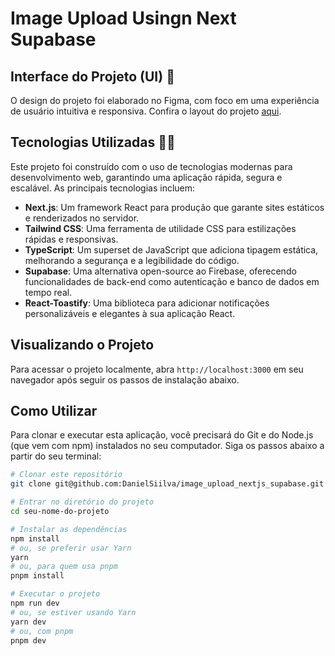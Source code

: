 # Image Upload Usingn Next Supabase

## Interface do Projeto (UI) 🎨

O design do projeto foi elaborado no Figma, com foco em uma experiência de usuário intuitiva e responsiva. Confira o layout do projeto [aqui](https://www.figma.com/file/NxbZm3CAovYh89dFXe7EOw/Image-Uploader?type=design&node-id=0-1&mode=design&t=3JSWh9Qx4rDqasRD-0).

## Tecnologias Utilizadas 👩‍💻

Este projeto foi construído com o uso de tecnologias modernas para desenvolvimento web, garantindo uma aplicação rápida, segura e escalável. As principais tecnologias incluem:

- **Next.js**: Um framework React para produção que garante sites estáticos e renderizados no servidor.
- **Tailwind CSS**: Uma ferramenta de utilidade CSS para estilizações rápidas e responsivas.
- **TypeScript**: Um superset de JavaScript que adiciona tipagem estática, melhorando a segurança e a legibilidade do código.
- **Supabase**: Uma alternativa open-source ao Firebase, oferecendo funcionalidades de back-end como autenticação e banco de dados em tempo real.
- **React-Toastify**: Uma biblioteca para adicionar notificações personalizáveis e elegantes à sua aplicação React.

## Visualizando o Projeto

Para acessar o projeto localmente, abra `http://localhost:3000` em seu navegador após seguir os passos de instalação abaixo.

## Como Utilizar

Para clonar e executar esta aplicação, você precisará do Git e do Node.js (que vem com npm) instalados no seu computador. Siga os passos abaixo a partir do seu terminal:

```bash
# Clonar este repositório
git clone git@github.com:DanielSiilva/image_upload_nextjs_supabase.git

# Entrar no diretório do projeto
cd seu-nome-do-projeto

# Instalar as dependências
npm install
# ou, se preferir usar Yarn
yarn
# ou, para quem usa pnpm
pnpm install

# Executar o projeto
npm run dev
# ou, se estiver usando Yarn
yarn dev
# ou, com pnpm
pnpm dev
```
